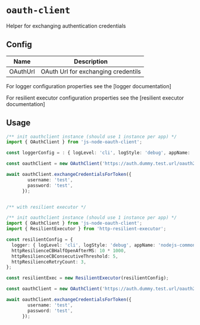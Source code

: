 # `oauth-client`

Helper for exchanging authentication credentials

## Config

| Name                                        | Description                                                           |
| ------------------------------------------- | --------------------------------------------------------------------- |
| OAuthUrl                                    | OAuth Url for exchanging credentils                                   |

For logger configuration properties see the
[logger documentation]

For resilient executor configuration properties see the
[resilient executor documentation]


## Usage

```typescript
/** init oauthclient instance (should use 1 instance per app) */
import { OAuthClient } from 'js-node-oauth-client';

const loggerConfig = : { logLevel: 'cli', logStyle: 'debug', appName: 'nodejs-commons', moduleName: 'ResilientExecutor' }, // logger configuration

const oauthClient = new OAuthClient('https://auth.dummy.test.url/oauth2/token', loggerconfig);

await oauthClient.exchangeCredentialsForToken({
        username: 'test',
        password: 'test',
      });


/** with resilient executor */

/** init oauthclient instance (should use 1 instance per app) */
import { OAuthClient } from 'js-node-oauth-client';
import { ResilientExecutor } from 'http-resilient-executor';

const resilientConfig = {
  logger: { logLevel: 'cli', logStyle: 'debug', appName: 'nodejs-commons', moduleName: 'ResilientExecutor' }, // logger configuration
  httpResilienceCBHalfOpenAfterMS: 10 * 1000,
  httpResilienceCBConsecutiveThreshold: 5,
  httpResilienceRetryCount: 3,
};

const resilientExec = new ResilientExecutor(resilientConfig);

const oauthClient = new OAuthClient('https://auth.dummy.test.url/oauth2/token', loggerconfig, resilientExec);

await oauthClient.exchangeCredentialsForToken({
        username: 'test',
        password: 'test',
      });
```
